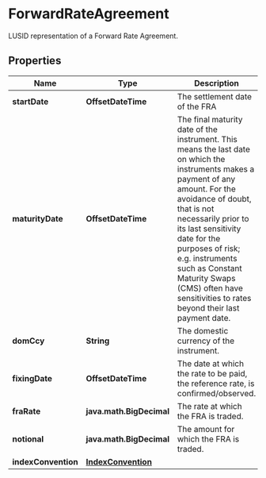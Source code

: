 

# ForwardRateAgreement

LUSID representation of a Forward Rate Agreement.

## Properties

| Name | Type | Description | Notes |
|------------ | ------------- | ------------- | -------------|
|**startDate** | **OffsetDateTime** | The settlement date of the FRA |  |
|**maturityDate** | **OffsetDateTime** | The final maturity date of the instrument. This means the last date on which the instruments makes a payment of any amount.  For the avoidance of doubt, that is not necessarily prior to its last sensitivity date for the purposes of risk; e.g. instruments such as  Constant Maturity Swaps (CMS) often have sensitivities to rates beyond their last payment date. |  |
|**domCcy** | **String** | The domestic currency of the instrument. |  |
|**fixingDate** | **OffsetDateTime** | The date at which the rate to be paid, the reference rate, is confirmed/observed. |  |
|**fraRate** | **java.math.BigDecimal** | The rate at which the FRA is traded. |  |
|**notional** | **java.math.BigDecimal** | The amount for which the FRA is traded. |  |
|**indexConvention** | [**IndexConvention**](IndexConvention.md) |  |  [optional] |



